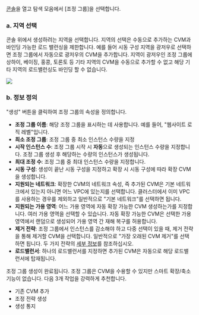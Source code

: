 [콘솔](https://console.cloud.tencent.com/autoscaling/config)을 열고 탐색 모음에서 [조정 그룹]을 선택합니다.

### a. 지역 선택

콘솔 위에서 생성하려는 지역을 선택합니다. 지역의 선택은 수동으로 추가하는 CVM과 바인딩 가능한 로드 밸런싱을 제한합니다. 예를 들어 시동 구성 지역을 광저우로 선택하면 조정 그룹에서 자동으로 광저우의 CVM을 추가합니다. 지역이 광저우인 조정 그룹에 상하이, 베이징, 홍콩, 토론토 등 기타 지역의 CVM을 수동으로 추가할 수 없고 해당 기타 지역의 로드밸런싱도 바인딩 할 수 없습니다.

![](https://mc.qcloudimg.com/static/img/fc2af25ac2023adb97f427aa68b72ff4/image.jpg)

### b. 정보 정의
"생성" 버튼을 클릭하여 조정 그룹의 속성을 정의합니다.

  - **조정 그룹 이름**: 해당 조정 그룹을 표시하는 데 사용합니다. 예를 들어, "웹사이트 로직 레벨"입니다.
  - **최소 조정 그룹**: 조정 그룹 중 최소 인스턴스 수량을 지정
  - **시작 인스턴스 수**: 조정 그룹 시작 시 **자동**으로 생성되는 인스턴스 수량을 지정합니다. 조정 그룹 생성 후 해당하는 수량의 인스턴스가 생성됩니다.
  - **최대 조정 수**: 조정 그룹 중 최대 인스턴스 수량을 지정합니다.
  - **시동 구성**: 생성이 끝난 시동 구성을 지정하고 확장 시 시동 구성에 따라 확장 CVM을 생성합니다.
  - **지원되는 네트워크**: 확장한 CVM의 네트워크 속성, 즉 추가된 CVM은 기본 네트워크에서 있는지 아니면 어느 VPC에 있는지를 선택합니다. 클러스터에서 이미 VPC를 사용하는 경우를 제외하고 일반적으로 "기본 네트워크"를 선택하면 됩니다.
  - **지원되는 가용 영역**: 어느 가용 영역에 자동 확장 가능한 CVM 생성하는가를 지정합니다. 여러 가용 영역을 선택할 수 있습니다. 자동 확장 가능한 CVM은 선택한 가용 영역에서 랜덤으로 생성되어 가용 영역 간 재해 복구를 허용합니다.
  - **제거 전략**: 조정 그룹에서 인스턴스를 감소해야 하고 다중 선택이 있을 때, 제거 전략을 통해 제거할 CVM을 선택합니다. 일반적으로 "가장 오래된 CVM 제거"를 선택하면 됩니다. 두 가지 전략의 [세부 정보](https://cloud.tencent.com/document/product/377/4166#13.-.E4.BC.B8.E7.BC.A9.E7.BB.84.E7.A7.BB.E5.87.BA.E7.AD.96.E7.95.A5.E7.9A.84.E5.85.B7.E4.BD.93.E8.A7.84.E5.88.99.E6.98.AF.E4.BB.80.E4.B9.88.EF.BC.9F)를 참조하십시오.
  - **로드밸런서**: 하나의 로드밸런서를 지정하면 추가된 CVM은 자동으로 해당 로드밸런서에 탑재됩니다.

조정 그룹 생성이 완료됩니다. 조정 그룹은 CVM을 수용할 수 있지만 스마트 확장/축소 기능이 없습니다. 다음 3개 작업을 강력하게 추천합니다.
 - 기존 CVM 추가
 - 조정 전략 생성
 - 생성 통지

